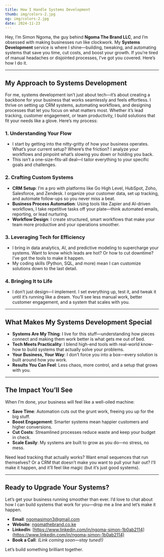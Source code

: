 ```yaml
---
title: How I Handle Systems Development
thumb: img/colors-2.jpg  
og: img/colors-2.jpg  
date: 2024-11-23  
---
```


Hey, I’m Simon Ngoma, the guy behind **Ngoma The Brand LLC**, and I’m obsessed with making businesses run like clockwork. My **Systems Development** service is where I shine—building, tweaking, and automating systems that save you time, cut costs, and boost your growth. If you’re tired of manual headaches or disjointed processes, I’ve got you covered. Here’s how I do it.

---

## My Approach to Systems Development

For me, systems development isn’t just about tech—it’s about creating a backbone for your business that works seamlessly and feels effortless. I thrive on setting up CRM systems, automating workflows, and designing processes that let you focus on what matters most. Whether it’s lead tracking, customer engagement, or team productivity, I build solutions that fit your needs like a glove. Here’s my process:

### 1. Understanding Your Flow
- I start by getting into the nitty-gritty of how your business operates. What’s your current setup? Where’s the friction? I analyze your workflows and pinpoint what’s slowing you down or holding you back.  
- This isn’t a one-size-fits-all deal—I tailor everything to your specific goals and challenges.

### 2. Crafting Custom Systems
- **CRM Setup**: I’m a pro with platforms like Go High Level, HubSpot, Zoho, Salesforce, and Zendesk. I organize your customer data, set up tracking, and automate follow-ups so you never miss a beat.  
- **Business Process Automation**: Using tools like Zapier and AI-driven workflows, I take repetitive tasks off your plate—think automated emails, reporting, or lead nurturing.  
- **Workflow Design**: I create structured, smart workflows that make your team more productive and your operations smoother.

### 3. Leveraging Tech for Efficiency
- I bring in data analytics, AI, and predictive modeling to supercharge your systems. Want to know which leads are hot? Or how to cut downtime? I’ve got the tools to make it happen.  
- My coding skills (Python, SQL, and more) mean I can customize solutions down to the last detail.

### 4. Bringing It to Life
- I don’t just design—I implement. I set everything up, test it, and tweak it until it’s running like a dream. You’ll see less manual work, better customer engagement, and a system that scales with you.

---

## What Makes My Systems Development Special

- **Systems Are My Thing**: I live for this stuff—understanding how pieces connect and making them work better is what gets me out of bed.  
- **Tech Meets Practicality**: I blend high-end tools with real-world know-how to build systems that actually solve your problems.  
- **Your Business, Your Way**: I don’t force you into a box—every solution is built around how *you* work.  
- **Results You Can Feel**: Less chaos, more control, and a setup that grows with you.

---

## The Impact You’ll See

When I’m done, your business will feel like a well-oiled machine:  
- **Save Time**: Automation cuts out the grunt work, freeing you up for the big stuff.  
- **Boost Engagement**: Smarter systems mean happier customers and higher conversions.  
- **Cut Costs**: Streamlined processes reduce waste and keep your budget in check.  
- **Scale Easily**: My systems are built to grow as you do—no stress, no mess.

Need lead tracking that actually works? Want email sequences that run themselves? Or a CRM that doesn’t make you want to pull your hair out? I’ll make it happen, and it’ll feel like magic (but it’s just good systems).

---

## Ready to Upgrade Your Systems?

Let’s get your business running smoother than ever. I’d love to chat about how I can build systems that work for you—drop me a line and let’s make it happen.  
- **Email**: [ngomasimon3@gmail.com](mailto:ngomasimon3@gmail.com)  
- **Website**: [ngomathebrand.co.ke](http://ngomathebrand.co.ke)  
- **LinkedIn**: [https://www.linkedin.com/in/ngoma-simon-1b0ab2114](https://www.linkedin.com/in/ngoma-simon-1b0ab2114)  
- **Book a Call**: *(Link coming soon—stay tuned!)*

Let’s build something brilliant together.
